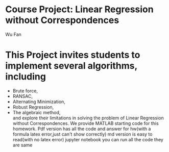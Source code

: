 # Course Project: Linear Regression without Correspondences
Wu Fan
# This Project invites students to implement several algorithms, including
- Brute force,
- RANSAC,
- Alternating Minimization,
- Robust Regression,
- The algebraic method,  
and explore their limitations in solving the problem of Linear Regression without Correspondences. We provide MATLAB starting code for this homework.
Pdf version has all the code and answer for hw(with a formula latex error,just can't show correctly)
md version is easy to read(with no latex error)
jupyter notebook you can run all the code
they are same
